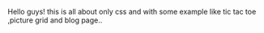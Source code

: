 Hello guys! this is all about only css and with some example like tic tac toe
,picture grid and blog page..